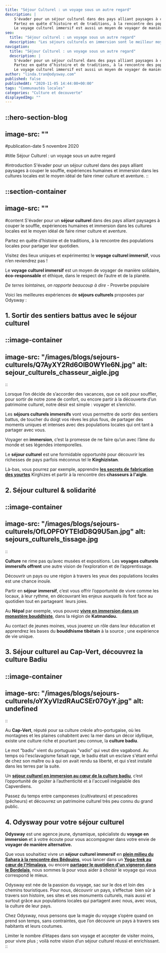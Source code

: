 ```yaml
---
title: "Séjour Culturel : un voyage sous un autre regard"
description: |
    S'évader pour un séjour culturel dans des pays alliant paysages à couper le souffle, expériences humaines et immersion dans les cultures locales est le moyen idéal de faire rimer culture et aventure.
    Partez en quête d’histoire et de traditions, à la rencontre des populations locales pour partager leur quotidien, visitez des lieux uniques et expérimentez le voyage culturel immersif, vous n’en reviendrez pas ! 
    Le voyage culturel immersif est aussi un moyen de voyager de manière solidaire, éco-responsable et éthique, dans le respect de l’autre et de la planète.
seo:
  title: "Séjour culturel : un voyage sous un autre regard"
  description: "Les séjours culturels en immersion sont le meilleur moyen d’allier culture et découverte d’un pays. Plongez au cœur du voyage culturel."
navigation:
  title: "Séjour Culturel : un voyage sous un autre regard"
  description: |
    S'évader pour un séjour culturel dans des pays alliant paysages à couper le souffle, expériences humaines et immersion dans les cultures locales est le moyen idéal de faire rimer culture et aventure.
    Partez en quête d’histoire et de traditions, à la rencontre des populations locales pour partager leur quotidien, visitez des lieux uniques et expérimentez le voyage culturel immersif, vous n’en reviendrez pas ! 
    Le voyage culturel immersif est aussi un moyen de voyager de manière solidaire, éco-responsable et éthique, dans le respect de l’autre et de la planète.
author: "linda.tran@odysway.com"
published: false
publishedAt: "2020-11-05 14:44:00+00:00"
tags: "Communautés locales"
categories: "Culture et decouverte"
displayedImg: ""
---
```


::hero-section-blog
---
image-src: ""
---
#publication-date
5 novembre 2020

#title
Séjour Culturel : un voyage sous un autre regard

#introduction
S'évader pour un séjour culturel dans des pays alliant paysages à couper le souffle, expériences humaines et immersion dans les cultures locales est le moyen idéal de faire rimer culture et aventure.
::

::section-container
---
image-src: ""
---
#content
S'évader pour un **séjour culturel** dans des pays alliant paysages à couper le souffle, expériences humaines et immersion dans les cultures locales est le moyen idéal de faire rimer culture et aventure.

Partez en quête d’histoire et de traditions, à la rencontre des populations locales pour partager leur quotidien.

Visitez des lieux uniques et expérimentez le **voyage culturel immersif**, vous n’en reviendrez pas !

Le **voyage culturel immersif** est un moyen de voyager de manière solidaire, **éco-responsable** et éthique, dans le respect de l’autre et de la planète.

_De terres lointaines, on rapporte beaucoup à dire_ - Proverbe populaire

Voici les meilleures expériences de **séjours culturels** proposées par Odysway :

## **1\. Sortir des sentiers battus avec le séjour culturel**

::image-container
---
image-src: "/images/blogs/sejours-culturels/Q7AyXY2Rd6OlB0WYIe6N.jpg"
alt: sejour_culturels_chasseur_aigle.jpg
---
::

Lorsque l’on décide de s’accorder des vacances, que ce soit pour souffler, pour sortir de notre zone de confort, ou encore partir à la découverte d’un patrimoine culturel, notre désir est simple : voyager et s’enrichir.

Les **séjours culturels immersifs** vont vous permettre de sortir des sentiers battus, de toucher du doigt vos rêves les plus fous, de partager des moments uniques et intenses avec des populations locales qui ont tant à partager avec vous.

Voyager en **immersion**, c’est la promesse de ne faire qu’un avec l’âme du monde et ses légendes intemporelles. 

Le **séjour culturel** est une formidable opportunité pour découvrir les richesses de pays parfois méconnus tel le **Kirghizistan**.

Là-bas, vous pourrez par exemple, apprendre [**les secrets de** **fabrication des yourtes**](https://odysway.com/voyages/immersion-steppes-kirghizistan?utm_source=SEO&utm_medium=BlogPost&utm_campaign=sejourculturel) Kirghizes et partir à la rencontre des **chasseurs à l'aigle**. 

## 2\. Séjour culturel & solidarité

::image-container
---
image-src: "/images/blogs/sejours-culturels/OfLOPFOYTEIdD8Q9U5an.jpg"
alt: sejours_culturels_tissage.jpg
---
::

**Culture** ne rime pas qu’avec musées et expositions. Les **voyages culturels immersifs offrent** une autre vision de l’exploration et de l’apprentissage.

Découvrir un pays ou une région à travers les yeux des populations locales est une chance inouïe.

Partir en **séjour** **immersif**, c’est vous offrir l’opportunité de vivre comme les locaux, à leur rythme, en découvrant les enjeux auxquels ils font face au quotidien tout en partageant  leurs joies.

Au **Népal** par exemple, vous pouvez [**vivre en immersion dans un monastère bouddhiste**](https://odysway.com/voyages/immersion-ecole-bouddhiste-nepal?utm_source=SEO&utm_medium=BlogPost&utm_campaign=sejourculturel), dans la région de **Katmandou.**

Au contact de jeunes moines, vous jouerez un rôle dans leur éducation et apprendrez les bases du **bouddhisme tibétain** à la source ; une expérience de vie unique.

## 3\. Séjour culturel au Cap-Vert, découvrez la culture Badiu

::image-container
---
image-src: "/images/blogs/sejours-culturels/oYXyVlzdRAuCSEr07GyY.jpg"
alt: undefined
---
::

Au **Cap-Vert**, réputé pour sa culture créole afro-portugaise, où les montagnes et les plaines cohabitent avec la mer dans un décor idyllique, existe une culture riche et pourtant peu connue, la **culture badiu**.

Le mot “badiu” vient du portuguais “vadio” qui veut dire vagabond. Au temps où l'esclavagisme faisait rage, le badiu était un esclave s'étant enfui de chez son maître ou à qui on avait rendu sa liberté, et qui s’est installé dans les terres par la suite.

Un [**séjour culturel en immersion au cœur de la culture badiu**](https://odysway.com/voyages/immersion-cap-vert?utm_source=SEO&utm_medium=BlogPost&utm_campaign=sejourculturel), c’est l’opportunité de goûter à l’authenticité et à l'accueil inégalable des Capverdiens.

Passez du temps entre camponeses (cultivateurs) et pescadores (pêcheurs) et découvrez un patrimoine culturel très peu connu du grand public.

## 4\. Odysway pour votre séjour culturel

**Odysway** est une agence jeune, dynamique, spécialiste du **voyage en immersion** et à votre écoute pour vous accompagner dans votre envie de **voyager de manière alternative.**

Que vous souhaitiez vivre un **séjour culturel immersif** en [**plein milieu du Sahara à la rencontre des Bédouins**](https://odysway.com/voyages/marche-silencieuse-sahara?utm_source=SEO&utm_medium=BlogPost&utm_campaign=sejourculturel), vous lancer dans un [**Yoga-trek au cœur de l'Himalaya**](https://odysway.com/voyages/yoga-trek-himalaya?utm_source=SEO&utm_medium=BlogPost&utm_campaign=sejourculturel), ou encore [**partager le quotidien d'un vigneron dans le Bordelais**](https://odysway.com/voyages/sejour-oenologie-vignoble-bordeaux?utm_source=SEO&utm_medium=BlogPost&utm_campaign=sejourculturel), nous sommes là pour vous aider à choisir le voyage qui vous correspond le mieux.

Odysway est née de la passion du voyage, sac sur le dos et loin des chemins touristiques. Pour nous, découvrir un pays, s’effectue  bien sûr à travers son histoire, ses sites et ses monuments culturels, mais aussi et surtout grâce aux populations locales qui partagent avec nous, avec vous, la culture de leur pays.

Chez Odysway, nous pensons que la magie du voyage s’opère quand on prend son temps, sans contraintes, que l’on découvre un pays à travers ses habitants et leurs coutumes.

Limiter le nombre d’étapes dans son voyage et accepter de visiter moins, pour vivre plus ; voilà notre vision d’un séjour culturel réussi et enrichissant.
::
